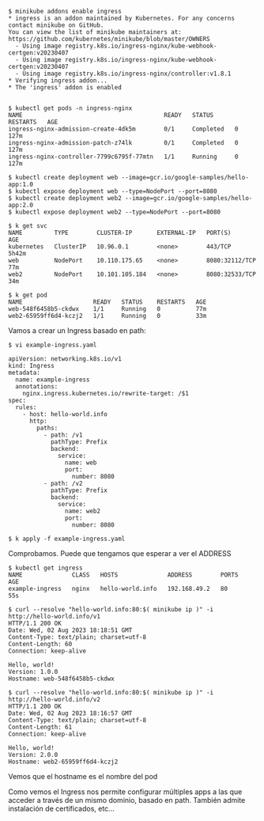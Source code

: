 	$ minikube addons enable ingress
	* ingress is an addon maintained by Kubernetes. For any concerns contact minikube on GitHub.
	You can view the list of minikube maintainers at: https://github.com/kubernetes/minikube/blob/master/OWNERS
	  - Using image registry.k8s.io/ingress-nginx/kube-webhook-certgen:v20230407
	  - Using image registry.k8s.io/ingress-nginx/kube-webhook-certgen:v20230407
	  - Using image registry.k8s.io/ingress-nginx/controller:v1.8.1
	* Verifying ingress addon...
	* The 'ingress' addon is enabled


	$ kubectl get pods -n ingress-nginx
	NAME                                        READY   STATUS      RESTARTS   AGE
	ingress-nginx-admission-create-4dk5m        0/1     Completed   0          127m
	ingress-nginx-admission-patch-z74lk         0/1     Completed   0          127m
	ingress-nginx-controller-7799c6795f-77mtn   1/1     Running     0          127m

	$ kubectl create deployment web --image=gcr.io/google-samples/hello-app:1.0
	$ kubectl expose deployment web --type=NodePort --port=8080
	$ kubectl create deployment web2 --image=gcr.io/google-samples/hello-app:2.0
	$ kubectl expose deployment web2 --type=NodePort --port=8080

	$ k get svc
	NAME         TYPE        CLUSTER-IP       EXTERNAL-IP   PORT(S)          AGE
	kubernetes   ClusterIP   10.96.0.1        <none>        443/TCP          5h42m
	web          NodePort    10.110.175.65    <none>        8080:32112/TCP   77m
	web2         NodePort    10.101.105.184   <none>        8080:32533/TCP   34m
	
	$ k get pod
	NAME                    READY   STATUS    RESTARTS   AGE
	web-548f6458b5-ckdwx    1/1     Running   0          77m
	web2-65959ff6d4-kczj2   1/1     Running   0          33m


Vamos a crear un Ingress basado en path:

	$ vi example-ingress.yaml
	
	apiVersion: networking.k8s.io/v1
	kind: Ingress
	metadata:
	  name: example-ingress
	  annotations:
	    nginx.ingress.kubernetes.io/rewrite-target: /$1
	spec:
	  rules:
	    - host: hello-world.info
	      http:
	        paths:
	          - path: /v1
	            pathType: Prefix
	            backend:
	              service:
	                name: web
	                port:
	                  number: 8080
	          - path: /v2
	            pathType: Prefix
	            backend:
	              service:
	                name: web2
	                port:
	                  number: 8080

	$ k apply -f example-ingress.yaml 

Comprobamos. Puede que tengamos que esperar a ver el ADDRESS

	$ kubectl get ingress
	NAME              CLASS   HOSTS              ADDRESS        PORTS   AGE
	example-ingress   nginx   hello-world.info   192.168.49.2   80      55s

	$ curl --resolve "hello-world.info:80:$( minikube ip )" -i http://hello-world.info/v1
	HTTP/1.1 200 OK
	Date: Wed, 02 Aug 2023 18:18:51 GMT
	Content-Type: text/plain; charset=utf-8
	Content-Length: 60
	Connection: keep-alive
	
	Hello, world!
	Version: 1.0.0
	Hostname: web-548f6458b5-ckdwx
	
	$ curl --resolve "hello-world.info:80:$( minikube ip )" -i http://hello-world.info/v2
	HTTP/1.1 200 OK
	Date: Wed, 02 Aug 2023 18:16:57 GMT
	Content-Type: text/plain; charset=utf-8
	Content-Length: 61
	Connection: keep-alive
	
	Hello, world!
	Version: 2.0.0
	Hostname: web2-65959ff6d4-kczj2

Vemos que el hostname es el nombre del pod

Como vemos el Ingress nos permite configurar múltiples apps a las que acceder a través de un mismo dominio, basado en path. También admite instalación de certificados, etc...
